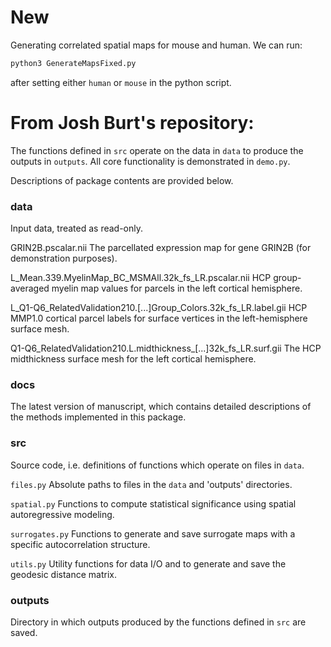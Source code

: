# New

Generating correlated spatial maps for mouse and human.
We can run:
```bash
python3 GenerateMapsFixed.py
```
after setting either `human` or `mouse` in the python script.


# From Josh Burt's repository:

The functions defined in `src` operate on the data in `data` to produce the
outputs in `outputs`. All core functionality is demonstrated in `demo.py`.

Descriptions of package contents are provided below.

### data
Input data, treated as read-only.

GRIN2B.pscalar.nii
    The parcellated expression map for gene GRIN2B (for demonstration purposes).

L_Mean.339.MyelinMap_BC_MSMAll.32k_fs_LR.pscalar.nii
    HCP group-averaged myelin map values for parcels in the left cortical
    hemisphere.

L_Q1-Q6_RelatedValidation210.[...]Group_Colors.32k_fs_LR.label.gii
    HCP MMP1.0 cortical parcel labels for surface vertices in the left-hemisphere
    surface mesh.

Q1-Q6_RelatedValidation210.L.midthickness_[...]32k_fs_LR.surf.gii
    The HCP midthickness surface mesh for the left cortical hemisphere.

### docs
The latest version of manuscript, which contains detailed descriptions of the
methods implemented in this package.

### src
Source code, i.e. definitions of functions which operate on files in `data`.

`files.py`
    Absolute paths to files in the `data` and 'outputs' directories.

`spatial.py`
    Functions to compute statistical significance using spatial autoregressive
    modeling.

`surrogates.py`
    Functions to generate and save surrogate maps with a specific
    autocorrelation structure.

`utils.py`
    Utility functions for data I/O and to generate and save the geodesic
    distance matrix.

### outputs
Directory in which outputs produced by the functions defined in `src` are saved.
